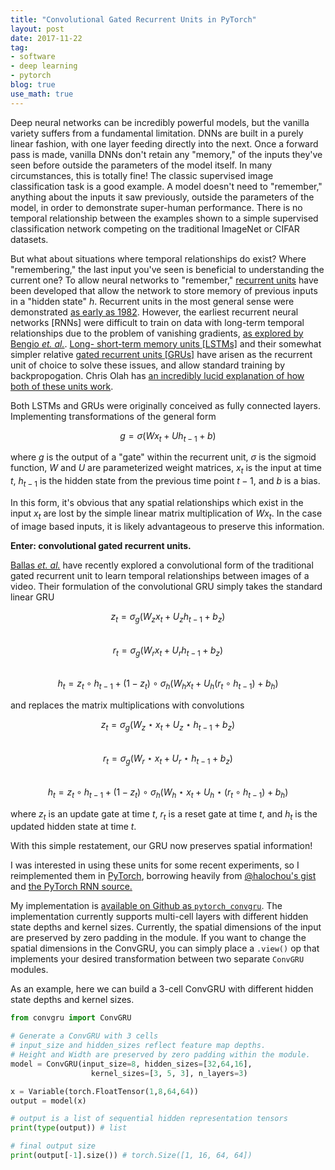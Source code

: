```yaml
---
title: "Convolutional Gated Recurrent Units in PyTorch"
layout: post
date: 2017-11-22
tag:
- software
- deep learning
- pytorch
blog: true
use_math: true
---
```


Deep neural networks can be incredibly powerful models, but the vanilla variety suffers from a fundamental limitation. DNNs are built in a purely linear fashion, with one layer feeding directly into the next. Once a forward pass is made, vanilla DNNs don't retain any "memory," of the inputs they've seen before outside the parameters of the model itself. In many circumstances, this is totally fine! The classic supervised image classification task is a good example. A model doesn't need to "remember," anything about the inputs it saw previously, outside the parameters of the model, in order to demonstrate super-human performance. There is no temporal relationship between the examples shown to a simple supervised classification network competing on the traditional ImageNet or CIFAR datasets.

But what about situations where temporal relationships do exist? Where "remembering," the last input you've seen is beneficial to understanding the current one? To allow neural networks to "remember," [recurrent units](https://en.wikipedia.org/wiki/Recurrent_neural_network?oldformat=true) have been developed that allow the network to store memory of previous inputs in a "hidden state" $h$. Recurrent units in the most general sense were demonstrated [as early as 1982](http://www.pnas.org/content/79/8/2554.abstract). However, the earliest recurrent neural networks [RNNs] were difficult to train on data with long-term temporal relationships due to the problem of vanishing gradients, [as explored by Bengio *et. al.*](http://ieeexplore.ieee.org/document/279181/). [Long- short-term memory units [LSTMs]](https://en.wikipedia.org/wiki/Long_short-term_memory?oldformat=true) and their somewhat simpler relative [gated recurrent units [GRUs]](https://en.wikipedia.org/wiki/Gated_recurrent_unit?oldformat=true) have arisen as the recurrent unit of choice to solve these issues, and allow standard training by backpropogation. Chris Olah has [an incredibly lucid explanation of how both of these units work](https://en.wikipedia.org/wiki/Gated_recurrent_unit?oldformat=true).

Both LSTMs and GRUs were originally conceived as fully connected layers. Implementing transformations of the general form

$$g = \sigma (W x_t + U h_{t-1} + b)$$

where $g$ is the output of a "gate" within the recurrent unit, $\sigma$ is the sigmoid function, $W$ and $U$ are parameterized weight matrices, $x_t$ is the input at time $t$, $h_{t-1}$ is the hidden state from the previous time point $t -1$, and $b$ is a bias.

In this form, it's obvious that any spatial relationships which exist in the input $x_t$ are lost by the simple linear matrix multiplication of $W x_t$. In the case of image based inputs, it is likely advantageous to preserve this information.

**Enter: convolutional gated recurrent units.**

[Ballas *et. al.*](https://arxiv.org/abs/1511.06432) have recently explored a convolutional form of the traditional gated recurrent unit to learn temporal relationships between images of a video. Their formulation of the convolutional GRU simply takes the standard linear GRU

$$z_t = \sigma_g(W_z x_t + U_z h_{t-1} + b_z)$$  
$$r_t = \sigma_g(W_r x_t + U_r h_{t-1} + b_z)$$  
$$h_t = z_t \circ h_{t-1} + (1 - z_t) \circ \sigma_h(W_h x_t + U_h(r_t \circ h_{t-1}) + b_h)$$

and replaces the matrix multiplications with convolutions

$$z_t = \sigma_g(W_z \star x_t + U_z \star h_{t-1} + b_z)$$  
$$r_t = \sigma_g(W_r \star x_t + U_r \star h_{t-1} + b_z)$$  
$$h_t = z_t \circ h_{t-1} + (1 - z_t) \circ \sigma_h(W_h \star x_t + U_h \star (r_t \circ h_{t-1}) + b_h)$$

where $z_t$ is an update gate at time $t$, $r_t$ is a reset gate at time $t$, and $h_t$ is the updated hidden state at time $t$.

With this simple restatement, our GRU now preserves spatial information!

I was interested in using these units for some recent experiments, so I reimplemented them in [PyTorch](https://pytorch.org), borrowing heavily from [@halochou's gist](https://gist.github.com/halochou/acbd669af86ecb8f988325084ba7a749) and [the PyTorch RNN source.](http://pytorch.org/docs/master/_modules/torch/nn/modules/rnn.html#RNN)

My implementation is [available on Github as `pytorch_convgru`](https://github.com/jacobkimmel/pytorch_convgru). The implementation currently supports multi-cell layers with different hidden state depths and kernel sizes. Currently, the spatial dimensions of the input are preserved by zero padding in the module. If you want to change the spatial dimensions in the ConvGRU, you can simply place a `.view()` op that implements your desired transformation between two separate `ConvGRU` modules.

As an example, here we can build a 3-cell ConvGRU with different hidden state depths and kernel sizes.

```python
from convgru import ConvGRU

# Generate a ConvGRU with 3 cells
# input_size and hidden_sizes reflect feature map depths.
# Height and Width are preserved by zero padding within the module.
model = ConvGRU(input_size=8, hidden_sizes=[32,64,16],
                  kernel_sizes=[3, 5, 3], n_layers=3)

x = Variable(torch.FloatTensor(1,8,64,64))
output = model(x)

# output is a list of sequential hidden representation tensors
print(type(output)) # list

# final output size
print(output[-1].size()) # torch.Size([1, 16, 64, 64])
```
